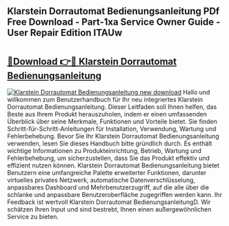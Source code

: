 ## Klarstein Dorrautomat Bedienungsanleitung PDf Free Download - Part-1xa Service Owner Guide - User Repair Edition ITAUw

# <h2><a href="http://df46x6w.blite.top/?on=Klarstein+Dorrautomat+Bedienungsanleitung">🔗Download 👉🔴 Klarstein Dorrautomat Bedienungsanleitung</a></h2>

[![Klarstein Dorrautomat Bedienungsanleitung new download](https://i.imgur.com/lujVjoI.png)](http://df46x6w.blite.top/?on=Klarstein+Dorrautomat+Bedienungsanleitung)
Hallo und willkommen zum Benutzerhandbuch für Ihr neu integriertes Klarstein Dorrautomat Bedienungsanleitung. Dieser Leitfaden soll Ihnen helfen, das Beste aus Ihrem Produkt herauszuholen, indem er einen umfassenden Überblick über seine Merkmale, Funktionen und Vorteile bietet. Sie finden Schritt-für-Schritt-Anleitungen für Installation, Verwendung, Wartung und Fehlerbehebung. Bevor Sie Ihr Klarstein Dorrautomat Bedienungsanleitung verwenden, lesen Sie dieses Handbuch bitte gründlich durch. Es enthält wichtige Informationen zu Produkteinrichtung, Betrieb, Wartung und Fehlerbehebung, um sicherzustellen, dass Sie das Produkt effektiv und effizient nutzen können. Klarstein Dorrautomat Bedienungsanleitung bietet Benutzern eine umfangreiche Palette erweiterter Funktionen, darunter virtuelles privates Netzwerk, automatische Datenverschlüsselung, anpassbares Dashboard und Mehrbenutzerzugriff, auf die alle über die schlanke und anpassbare Benutzeroberfläche zugegriffen werden kann. Ihr Feedback ist wertvoll Klarstein Dorrautomat BedienungsanleitungD. Wir schätzen Ihren Input und sind bestrebt, Ihnen einen außergewöhnlichen Service zu bieten.
